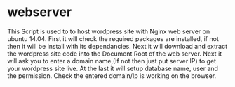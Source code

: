 # webserver
This Script is used to to host wordpress site with Nginx web server on ubuntu 14.04.
First it will check the required packages are installed, if not then it will be install with its dependancies.
Next it will download and extract the wordpress site code into the Document Root of the web server.
Next it will ask you to enter a domain name,(If not then just put server IP) to get your wordpress site live.
At the last it will setup database name, user and the permission.
Check the entered domain/Ip is working on the browser.
